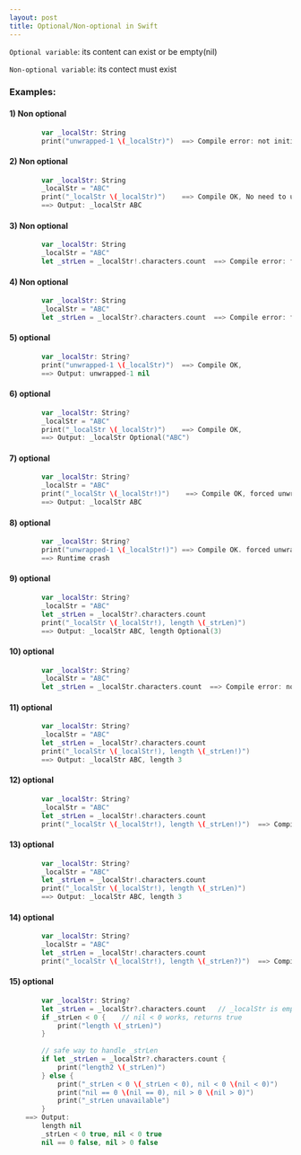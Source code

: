 ```yaml
---
layout: post
title: Optional/Non-optional in Swift
---
```

`Optional variable`: its content can exist or be empty(nil)

`Non-optional variable`: its contect must exist

### Examples:

#### 1) Non optional
```swift
        var _localStr: String
        print("unwrapped-1 \(_localStr)")  ==> Compile error: not initialized
```

#### 2) Non optional
```swift
        var _localStr: String
        _localStr = "ABC"
        print("_localStr \(_localStr)")    ==> Compile OK, No need to unwrap
        ==> Output: _localStr ABC
```

#### 3) Non optional 
```swift
        var _localStr: String
        _localStr = "ABC"
        let _strLen = _localStr!.characters.count  ==> Compile error: forced unwrapping non-optional value
```

#### 4) Non optional
```swift
        var _localStr: String
        _localStr = "ABC"
        let _strLen = _localStr?.characters.count  ==> Compile error: forced optional chaining non-optional

```

#### 5) optional
```swift
        var _localStr: String?
        print("unwrapped-1 \(_localStr)")  ==> Compile OK,
        ==> Output: unwrapped-1 nil
```

#### 6) optional
```swift
        var _localStr: String?
        _localStr = "ABC"
        print("_localStr \(_localStr)")    ==> Compile OK, 
        ==> Output: _localStr Optional("ABC")
```

#### 7) optional
```swift
        var _localStr: String?
        _localStr = "ABC"
        print("_localStr \(_localStr!)")    ==> Compile OK, forced unwrap
        ==> Output: _localStr ABC

```

#### 8) optional
```swift
        var _localStr: String?
        print("unwrapped-1 \(_localStr!)") ==> Compile OK. forced unwrap
        ==> Runtime crash
```

#### 9) optional
```swift
        var _localStr: String?
        _localStr = "ABC"
        let _strLen = _localStr?.characters.count
        print("_localStr \(_localStr!), length \(_strLen)")  
        ==> Output: _localStr ABC, length Optional(3)
```

#### 10) optional
```swift
        var _localStr: String?
        _localStr = "ABC"
        let _strLen = _localStr.characters.count  ==> Compile error: not upwrapped
```

#### 11) optional
```swift
        var _localStr: String?
        _localStr = "ABC"
        let _strLen = _localStr?.characters.count
        print("_localStr \(_localStr!), length \(_strLen!)")
        ==> Output: _localStr ABC, length 3
```

#### 12) optional
```swift
        var _localStr: String?
        _localStr = "ABC"
        let _strLen = _localStr!.characters.count
        print("_localStr \(_localStr!), length \(_strLen!)")  ==> Compile error: forced unwrapping non-optional value

```

#### 13) optional
```swift
        var _localStr: String?
        _localStr = "ABC"
        let _strLen = _localStr!.characters.count
        print("_localStr \(_localStr!), length \(_strLen)")
        ==> Output: _localStr ABC, length 3
```

#### 14) optional
```swift
        var _localStr: String?
        _localStr = "ABC"
        let _strLen = _localStr!.characters.count
        print("_localStr \(_localStr!), length \(_strLen?)")  ==> Compile error: forced optional chaining non-optional value
```

#### 15) optional
```swift
        var _localStr: String?
        let _strLen = _localStr?.characters.count	// _localStr is empty(nil)
        if _strLen < 0 {	// nil < 0 works, returns true
            print("length \(_strLen)")
        }
        
		// safe way to handle _strLen
        if let _strLen = _localStr?.characters.count {
            print("length2 \(_strLen)")
        } else {
            print("_strLen < 0 \(_strLen < 0), nil < 0 \(nil < 0)")
            print("nil == 0 \(nil == 0), nil > 0 \(nil > 0)")
            print("_strLen unavailable")
        }
	==> Output:
		length nil
		_strLen < 0 true, nil < 0 true
		nil == 0 false, nil > 0 false
```

